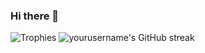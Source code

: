 ### Hi there 👋

<!--
**rmaram33/rmaram33** is a ✨ _special_ ✨ repository because its `README.md` (this file) appears on your GitHub profile.

Here are some ideas to get you started:

- 🔭 I’m currently working on ...
- 🌱 I’m currently learning ...
- 👯 I’m looking to collaborate on ...
- 🤔 I’m looking for help with ...
- 💬 Ask me about ...
- 📫 How to reach me: ...
- 😄 Pronouns: ...
- ⚡ Fun fact: ...
-->

![Trophies](https://github-profile-trophy.vercel.app/?username=rmaram33)
![yourusername's GitHub streak](https://github-readme-streak-stats.herokuapp.com/?user=rmaram33&theme=default)


